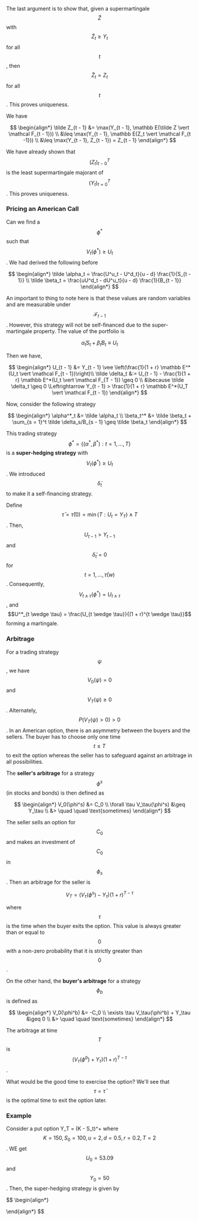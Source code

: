 The last argument is to show that, given a supermartingale $$\tilde Z$$ with $$\tilde Z_t \geq Y_t$$ for all $$t$$, then $$\tilde Z_t = Z_t$$ for all $$t$$. This proves uniqueness.

We have

$$
\begin{align*}
\tilde Z_{t - 1} &= \max(Y_{t - 1}, \mathbb E(\tilde Z \vert \mathcal F_{t - 1})) \\
&\leq \max(Y_{t - 1}, \mathbb E(Z_t \vert \mathcal F_{t -1})) \\
&\leq \max(Y_{t - 1}, Z_{t - 1}) = Z_{t - 1}
\end{align*}
$$

We have already shown that $$(Z_t)_{t - 0}^T$$ is the least supermartingale majorant of $$(Y_t)_{t = 0}^T$$. This proves uniqueness.

### Pricing an American Call

Can we find a $$\phi^*$$ such that $$V_t(\phi^*) \geq U_t$$. We had derived the following before

$$
\begin{align*}
\tilde \alpha_t = \frac{U^u_t - U^d_t}{u - d} \frac{1}{S_{t - 1}} \\
\tilde \beta_t = \frac{uU^d_t - dU^u_t}{u - d} \frac{1}{B_{t - 1}} 
\end{align*}
$$

An important to thing to note here is that these values are random variables and are measurable under $$\mathcal F_{t - 1}$$. However, this strategy will not be self-financed due to the super-martingale property. The value of the portfolio is

$$
\tilde \alpha_t S_t + \tilde \beta_t B_t \equiv U_t
$$

Then we have,

$$
\begin{align*}
    U_{t - 1} &= Y_{t - 1} \vee \left(\frac{1}{1 + r} \mathbb E^*(U_t \vert \mathcal F_{t - 1})\right)\\
\tilde \delta_t &:= U_{t - 1} - \frac{1}{1 + r} \mathbb E^*(U_t \vert \mathcal F_{T - 1}) \geq 0 \\
&\because \tilde \delta_t \geq 0 \Leftrightarrow Y_{t - 1} > \frac{1}{1 + r} \mathbb E^*(U_T \vert \mathcal F_{t - 1}) 
\end{align*}
$$

Now, consider the following strategy

$$
\begin{align*}
\alpha^*_t &= \tilde \alpha_t \\
\beta_t^* &= \tilde \beta_t + \sum_{s = 1}^t \tilde \delta_s/B_{s - 1} \geq \tilde \beta_t
\end{align*}
$$

This trading strategy $$\phi^* = \{(\alpha^*, \beta^*): t = 1, \dots, T\}$$ is a **super-hedging strategy** with $$V_t(\phi^*) \geq U_t$$. We introduced $$\tilde \delta_t$$ to make it a self-financing strategy.



Define $$\bar \tau = \bar \tau(0) = \min(T: U_t = Y_T) \wedge T$$. Then, $$U_{t - 1} > Y_{t - 1}$$  and $$\tilde \delta_t = 0$$ for $$t = 1, \dots, \bar \tau(w)$$.  Consequently, $$V_{t \wedge \tau}(\phi^*) = U_{t \wedge \tau}$$, and $$U^*_{t \wedge \tau} = \frac{U_{t \wedge \tau}}{(1 + r)^{t \wedge \tau}}$$ forming a martingale.

### Arbitrage

For a trading strategy $$\psi$$, we have $$V_0(\psi) = 0$$ and $$V_T(\psi) \geq 0$$. Alternately, $$P(V_T(\psi) > 0) > 0$$. In an American option, there is an asymmetry between the buyers and the sellers. The buyer has to choose only one time $$t \leq T$$ to exit the option whereas the seller has to safeguard against an arbitrage in all possibilities.

The **seller's arbitrage** for a strategy $$\phi^s$$ (in stocks and bonds) is then defined as

$$
\begin{align*}
    V_0(\phi^s) &= C_0 \\
    \forall \tau V_\tau(\phi^s) &\geq Y_\tau \\
&> \quad \quad \text{sometimes}
\end{align*}
$$

The seller sells an option for $$C_0$$ and makes an investment of $$C_0$$ in $$\phi_s$$. Then an arbitrage for the seller is

$$
V_T = (V_\tau(\phi^s) - Y_\tau)(1 + r)^{T - \tau}
$$

where $$\tau$$ is the time when the buyer exits the option. This value is always greater than or equal to $$0$$ with a non-zero probability that it is strictly greater than $$0$$. 

On the other hand, the **buyer's arbitrage** for a strategy $$\phi_b$$ is defined as

$$
\begin{align*}
V_0(\phi^b) &= -C_0 \\
\exists \tau V_\tau(\phi^b) + Y_\tau &\geq 0 \\
&> \quad \quad \text{sometimes}
\end{align*}
$$

The arbitrage at time $$T$$ is $$(V_\tau(\phi^b) + Y_\tau)(1 + r)^{T - \tau}$$.

What would be the good time to exercise the option? We'll see that $$\tau = \bar \tau$$ is the optimal time to exit the option later.

### Example

Consider a put option Y_T = (K - S_t)^+ where $$K = 150, S_0 = 100, u = 2, d = 0.5, r = 0.2, T = 2$$. WE get $$U_0 = 53.09$$ and $$Y_0 = 50$$. Then, the super-hedging strategy is given by

$$
\begin{align*}

\end{align*}
$$






